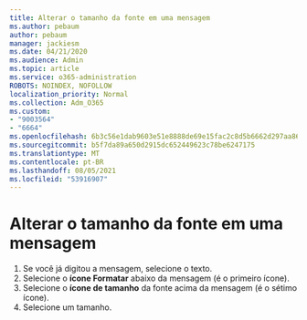 ```yaml
---
title: Alterar o tamanho da fonte em uma mensagem
ms.author: pebaum
author: pebaum
manager: jackiesm
ms.date: 04/21/2020
ms.audience: Admin
ms.topic: article
ms.service: o365-administration
ROBOTS: NOINDEX, NOFOLLOW
localization_priority: Normal
ms.collection: Adm_O365
ms.custom:
- "9003564"
- "6664"
ms.openlocfilehash: 6b3c56e1dab9603e51e8888de69e15fac2c8d5b6662d297aa86eb714978c05e7
ms.sourcegitcommit: b5f7da89a650d2915dc652449623c78be6247175
ms.translationtype: MT
ms.contentlocale: pt-BR
ms.lasthandoff: 08/05/2021
ms.locfileid: "53916907"
---
```

# <a name="change-the-font-size-in-a-message"></a>Alterar o tamanho da fonte em uma mensagem

1. Se você já digitou a mensagem, selecione o texto.
2. Selecione o  **ícone Formatar** abaixo da mensagem (é o primeiro ícone).
3. Selecione o  **ícone de tamanho**  da fonte acima da mensagem (é o sétimo ícone).
4. Selecione um tamanho.
